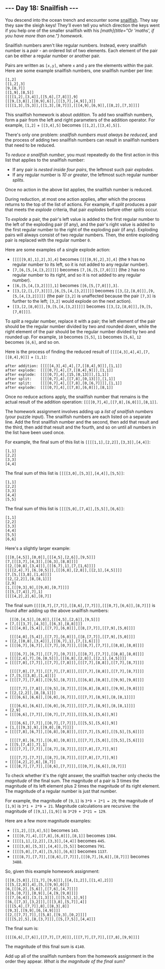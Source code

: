 ## \-\-- Day 18: Snailfish \-\--

You descend into the ocean trench and encounter some
[snailfish](https://en.wikipedia.org/wiki/Snailfish). They say they saw
the sleigh keys! They\'ll even tell you which direction the keys went if
you help one of the smaller snailfish with his
*[math]{title="Or 'maths', if you have more than one."} homework*.

Snailfish numbers aren\'t like regular numbers. Instead, every snailfish
number is a *pair* - an ordered list of two elements. Each element of
the pair can be either a regular number or another pair.

Pairs are written as `[x,y]`, where `x` and `y` are the elements within
the pair. Here are some example snailfish numbers, one snailfish number
per line:

    [1,2]
    [[1,2],3]
    [9,[8,7]]
    [[1,9],[8,5]]
    [[[[1,2],[3,4]],[[5,6],[7,8]]],9]
    [[[9,[3,8]],[[0,9],6]],[[[3,7],[4,9]],3]]
    [[[[1,3],[5,3]],[[1,3],[8,7]]],[[[4,9],[6,9]],[[8,2],[7,3]]]]

This snailfish homework is about *addition*. To add two snailfish
numbers, form a pair from the left and right parameters of the addition
operator. For example, `[1,2]` + `[[3,4],5]` becomes
`[[1,2],[[3,4],5]]`.

There\'s only one problem: *snailfish numbers must always be reduced*,
and the process of adding two snailfish numbers can result in snailfish
numbers that need to be reduced.

To *reduce a snailfish number*, you must repeatedly do the first action
in this list that applies to the snailfish number:

-   If any pair is *nested inside four pairs*, the leftmost such pair
    *explodes*.
-   If any regular number is *10 or greater*, the leftmost such regular
    number *splits*.

Once no action in the above list applies, the snailfish number is
reduced.

During reduction, at most one action applies, after which the process
returns to the top of the list of actions. For example, if *split*
produces a pair that meets the *explode* criteria, that pair *explodes*
before other *splits* occur.

To *explode* a pair, the pair\'s left value is added to the first
regular number to the left of the exploding pair (if any), and the
pair\'s right value is added to the first regular number to the right of
the exploding pair (if any). Exploding pairs will always consist of two
regular numbers. Then, the entire exploding pair is replaced with the
regular number `0`.

Here are some examples of a single explode action:

-   `[[[[[9,8],1],2],3],4]` becomes `[[[[0,9],2],3],4]` (the `9` has no
    regular number to its left, so it is not added to any regular
    number).
-   `[7,[6,[5,[4,[3,2]]]]]` becomes `[7,[6,[5,[7,0]]]]` (the `2` has no
    regular number to its right, and so it is not added to any regular
    number).
-   `[[6,[5,[4,[3,2]]]],1]` becomes `[[6,[5,[7,0]]],3]`.
-   `[[3,[2,[1,[7,3]]]],[6,[5,[4,[3,2]]]]]` becomes
    `[[3,[2,[8,0]]],[9,[5,[4,[3,2]]]]]` (the pair `[3,2]` is unaffected
    because the pair `[7,3]` is further to the left; `[3,2]` would
    explode on the next action).
-   `[[3,[2,[8,0]]],[9,[5,[4,[3,2]]]]]` becomes
    `[[3,[2,[8,0]]],[9,[5,[7,0]]]]`.

To *split* a regular number, replace it with a pair; the left element of
the pair should be the regular number divided by two and rounded *down*,
while the right element of the pair should be the regular number divided
by two and rounded *up*. For example, `10` becomes `[5,5]`, `11` becomes
`[5,6]`, `12` becomes `[6,6]`, and so on.

Here is the process of finding the reduced result of
`[[[[4,3],4],4],[7,[[8,4],9]]]` + `[1,1]`:

    after addition: [[[[[4,3],4],4],[7,[[8,4],9]]],[1,1]]
    after explode:  [[[[0,7],4],[7,[[8,4],9]]],[1,1]]
    after explode:  [[[[0,7],4],[15,[0,13]]],[1,1]]
    after split:    [[[[0,7],4],[[7,8],[0,13]]],[1,1]]
    after split:    [[[[0,7],4],[[7,8],[0,[6,7]]]],[1,1]]
    after explode:  [[[[0,7],4],[[7,8],[6,0]]],[8,1]]

Once no reduce actions apply, the snailfish number that remains is the
actual result of the addition operation:
`[[[[0,7],4],[[7,8],[6,0]]],[8,1]]`.

The homework assignment involves adding up a *list of snailfish numbers*
(your puzzle input). The snailfish numbers are each listed on a separate
line. Add the first snailfish number and the second, then add that
result and the third, then add that result and the fourth, and so on
until all numbers in the list have been used once.

For example, the final sum of this list is
`[[[[1,1],[2,2]],[3,3]],[4,4]]`:

    [1,1]
    [2,2]
    [3,3]
    [4,4]

The final sum of this list is `[[[[3,0],[5,3]],[4,4]],[5,5]]`:

    [1,1]
    [2,2]
    [3,3]
    [4,4]
    [5,5]

The final sum of this list is `[[[[5,0],[7,4]],[5,5]],[6,6]]`:

    [1,1]
    [2,2]
    [3,3]
    [4,4]
    [5,5]
    [6,6]

Here\'s a slightly larger example:

    [[[0,[4,5]],[0,0]],[[[4,5],[2,6]],[9,5]]]
    [7,[[[3,7],[4,3]],[[6,3],[8,8]]]]
    [[2,[[0,8],[3,4]]],[[[6,7],1],[7,[1,6]]]]
    [[[[2,4],7],[6,[0,5]]],[[[6,8],[2,8]],[[2,1],[4,5]]]]
    [7,[5,[[3,8],[1,4]]]]
    [[2,[2,2]],[8,[8,1]]]
    [2,9]
    [1,[[[9,3],9],[[9,0],[0,7]]]]
    [[[5,[7,4]],7],1]
    [[[[4,2],2],6],[8,7]]

The final sum `[[[[8,7],[7,7]],[[8,6],[7,7]]],[[[0,7],[6,6]],[8,7]]]` is
found after adding up the above snailfish numbers:

      [[[0,[4,5]],[0,0]],[[[4,5],[2,6]],[9,5]]]
    + [7,[[[3,7],[4,3]],[[6,3],[8,8]]]]
    = [[[[4,0],[5,4]],[[7,7],[6,0]]],[[8,[7,7]],[[7,9],[5,0]]]]

      [[[[4,0],[5,4]],[[7,7],[6,0]]],[[8,[7,7]],[[7,9],[5,0]]]]
    + [[2,[[0,8],[3,4]]],[[[6,7],1],[7,[1,6]]]]
    = [[[[6,7],[6,7]],[[7,7],[0,7]]],[[[8,7],[7,7]],[[8,8],[8,0]]]]

      [[[[6,7],[6,7]],[[7,7],[0,7]]],[[[8,7],[7,7]],[[8,8],[8,0]]]]
    + [[[[2,4],7],[6,[0,5]]],[[[6,8],[2,8]],[[2,1],[4,5]]]]
    = [[[[7,0],[7,7]],[[7,7],[7,8]]],[[[7,7],[8,8]],[[7,7],[8,7]]]]

      [[[[7,0],[7,7]],[[7,7],[7,8]]],[[[7,7],[8,8]],[[7,7],[8,7]]]]
    + [7,[5,[[3,8],[1,4]]]]
    = [[[[7,7],[7,8]],[[9,5],[8,7]]],[[[6,8],[0,8]],[[9,9],[9,0]]]]

      [[[[7,7],[7,8]],[[9,5],[8,7]]],[[[6,8],[0,8]],[[9,9],[9,0]]]]
    + [[2,[2,2]],[8,[8,1]]]
    = [[[[6,6],[6,6]],[[6,0],[6,7]]],[[[7,7],[8,9]],[8,[8,1]]]]

      [[[[6,6],[6,6]],[[6,0],[6,7]]],[[[7,7],[8,9]],[8,[8,1]]]]
    + [2,9]
    = [[[[6,6],[7,7]],[[0,7],[7,7]]],[[[5,5],[5,6]],9]]

      [[[[6,6],[7,7]],[[0,7],[7,7]]],[[[5,5],[5,6]],9]]
    + [1,[[[9,3],9],[[9,0],[0,7]]]]
    = [[[[7,8],[6,7]],[[6,8],[0,8]]],[[[7,7],[5,0]],[[5,5],[5,6]]]]

      [[[[7,8],[6,7]],[[6,8],[0,8]]],[[[7,7],[5,0]],[[5,5],[5,6]]]]
    + [[[5,[7,4]],7],1]
    = [[[[7,7],[7,7]],[[8,7],[8,7]]],[[[7,0],[7,7]],9]]

      [[[[7,7],[7,7]],[[8,7],[8,7]]],[[[7,0],[7,7]],9]]
    + [[[[4,2],2],6],[8,7]]
    = [[[[8,7],[7,7]],[[8,6],[7,7]]],[[[0,7],[6,6]],[8,7]]]

To check whether it\'s the right answer, the snailfish teacher only
checks the *magnitude* of the final sum. The magnitude of a pair is 3
times the magnitude of its left element plus 2 times the magnitude of
its right element. The magnitude of a regular number is just that
number.

For example, the magnitude of `[9,1]` is `3*9 + 2*1 = 29`; the magnitude
of `[1,9]` is `3*1 + 2*9 = 21`. Magnitude calculations are recursive:
the magnitude of `[[9,1],[1,9]]` is `3*29 + 2*21 = 129`.

Here are a few more magnitude examples:

-   `[[1,2],[[3,4],5]]` becomes `143`.
-   `[[[[0,7],4],[[7,8],[6,0]]],[8,1]]` becomes `1384`.
-   `[[[[1,1],[2,2]],[3,3]],[4,4]]` becomes `445`.
-   `[[[[3,0],[5,3]],[4,4]],[5,5]]` becomes `791`.
-   `[[[[5,0],[7,4]],[5,5]],[6,6]]` becomes `1137`.
-   `[[[[8,7],[7,7]],[[8,6],[7,7]]],[[[0,7],[6,6]],[8,7]]]` becomes
    `3488`.

So, given this example homework assignment:

    [[[0,[5,8]],[[1,7],[9,6]]],[[4,[1,2]],[[1,4],2]]]
    [[[5,[2,8]],4],[5,[[9,9],0]]]
    [6,[[[6,2],[5,6]],[[7,6],[4,7]]]]
    [[[6,[0,7]],[0,9]],[4,[9,[9,0]]]]
    [[[7,[6,4]],[3,[1,3]]],[[[5,5],1],9]]
    [[6,[[7,3],[3,2]]],[[[3,8],[5,7]],4]]
    [[[[5,4],[7,7]],8],[[8,3],8]]
    [[9,3],[[9,9],[6,[4,9]]]]
    [[2,[[7,7],7]],[[5,8],[[9,3],[0,2]]]]
    [[[[5,2],5],[8,[3,7]]],[[5,[7,5]],[4,4]]]

The final sum is:

    [[[[6,6],[7,6]],[[7,7],[7,0]]],[[[7,7],[7,7]],[[7,8],[9,9]]]]

The magnitude of this final sum is `4140`.

Add up all of the snailfish numbers from the homework assignment in the
order they appear. *What is the magnitude of the final sum?*
